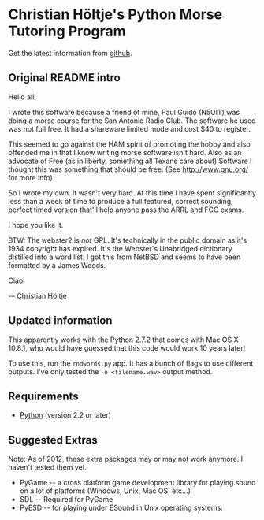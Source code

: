 # Christian Höltje's Python Morse Tutoring Program

Get the latest information from [github](http://github.com/docwhat/morse-python).

## Original README intro

Hello all!

I wrote this software because a friend of mine, Paul Guido (N5UIT)
was doing a morse course for the San Antonio Radio Club.  The software
he used was not full free.  It had a shareware limited mode and cost
$40 to register.

This seemed to go against the HAM spirit of promoting the hobby and
also offended me in that I know writing morse software isn't hard.
Also as an advocate of Free (as in liberty, something all Texans
care about) Software I thought this was something that should be
free.  (See http://www.gnu.org/ for more info)

So I wrote my own.  It wasn't very hard.  At this time I have spent
significantly less than a week of time to produce a full featured,
correct sounding, perfect timed version that'll help anyone pass
the ARRL and FCC exams.

I hope you like it.

BTW: The webster2 is *not* GPL.  It's technically in the public
domain as it's 1934 copyright has expired.  It's the Webster's
Unabridged dictionary distilled into a word list.  I got this
from NetBSD and seems to have been formatted by a James Woods.

Ciao!

-– Christian Höltje

## Updated information

This apparently works with the Python 2.7.2 that comes with Mac OS X 10.8.1,
who would have guessed that this code would work 10 years later!

To use this, run the `rndwords.py` app.  It has a bunch of flags
to use different outputs. I've only tested the `-o <filename.wav>` output method.

## Requirements
 * [Python](http://python.org/) (version 2.2 or later)

## Suggested Extras

Note: As of 2012, these extra packages may or may not work anymore. I haven't tested them yet.

 * PyGame -- a cross platform game development library for playing sound on a lot of platforms (Windows, Unix, Mac OS, etc...)
 * SDL -- Required for PyGame
 * PyESD -- for playing under ESound in Unix operating systems.
